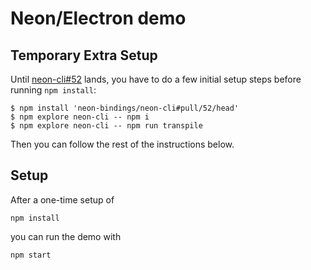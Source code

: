 # Neon/Electron demo

## Temporary Extra Setup

Until [neon-cli#52](https://github.com/neon-bindings/neon-cli/pull/52#issuecomment-295329377) lands, you have to do a few initial setup steps before running `npm install`:

```
$ npm install 'neon-bindings/neon-cli#pull/52/head'
$ npm explore neon-cli -- npm i
$ npm explore neon-cli -- npm run transpile
```

Then you can follow the rest of the instructions below.

## Setup

After a one-time setup of
```
npm install
```
you can run the demo with
```
npm start
```
